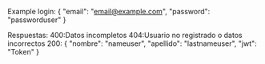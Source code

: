 Example login:
{
  "email": "email@example.com",
  "password": "passworduser"
}

Respuestas:
400:Datos incompletos
404:Usuario no registrado o datos incorrectos
200:
{
    "nombre": "nameuser",
    "apellido": "lastnameuser",
    "jwt": "Token"
}

